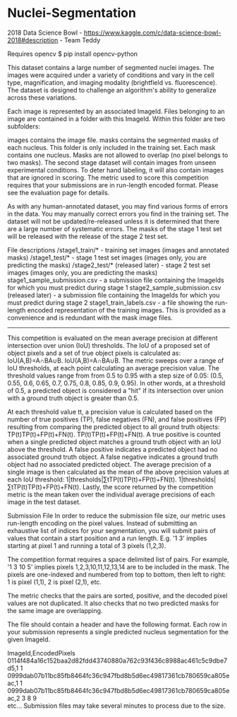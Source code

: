# Nuclei-Segmentation
2018 Data Science Bowl - https://www.kaggle.com/c/data-science-bowl-2018#description - Team Teddy

Requires opencv 
$ pip install opencv-python


This dataset contains a large number of segmented nuclei images. The images were acquired under a variety of conditions and vary in the cell type, magnification, and imaging modality (brightfield vs. fluorescence). The dataset is designed to challenge an algorithm's ability to generalize across these variations.

Each image is represented by an associated ImageId. Files belonging to an image are contained in a folder with this ImageId. Within this folder are two subfolders:

images contains the image file.
masks contains the segmented masks of each nucleus. This folder is only included in the training set. Each mask contains one nucleus. Masks are not allowed to overlap (no pixel belongs to two masks).
The second stage dataset will contain images from unseen experimental conditions. To deter hand labeling, it will also contain images that are ignored in scoring. The metric used to score this competition requires that your submissions are in run-length encoded format. Please see the evaluation page for details.

As with any human-annotated dataset, you may find various forms of errors in the data. You may manually correct errors you find in the training set. The dataset will not be updated/re-released unless it is determined that there are a large number of systematic errors. The masks of the stage 1 test set will be released with the release of the stage 2 test set.

File descriptions
/stage1_train/* - training set images (images and annotated masks)
/stage1_test/* - stage 1 test set images (images only, you are predicting the masks)
/stage2_test/* (released later) - stage 2 test set images (images only, you are predicting the masks)
stage1_sample_submission.csv - a submission file containing the ImageIds for which you must predict during stage 1
stage2_sample_submission.csv (released later) - a submission file containing the ImageIds for which you must predict during stage 2
stage1_train_labels.csv - a file showing the run-length encoded representation of the training images. This is provided as a convenience and is redundant with the mask image files. 


----------------


This competition is evaluated on the mean average precision at different intersection over union (IoU) thresholds. The IoU of a proposed set of object pixels and a set of true object pixels is calculated as:
IoU(A,B)=A∩BA∪B.
IoU(A,B)=A∩BA∪B.
The metric sweeps over a range of IoU thresholds, at each point calculating an average precision value. The threshold values range from from 0.5 to 0.95 with a step size of 0.05: (0.5, 0.55, 0.6, 0.65, 0.7, 0.75, 0.8, 0.85, 0.9, 0.95). In other words, at a threshold of 0.5, a predicted object is considered a "hit" if its intersection over union with a ground truth object is greater than 0.5.

At each threshold value tt, a precision value is calculated based on the number of true positives (TP), false negatives (FN), and false positives (FP) resulting from comparing the predicted object to all ground truth objects:
TP(t)TP(t)+FP(t)+FN(t).
TP(t)TP(t)+FP(t)+FN(t).
A true positive is counted when a single predicted object matches a ground truth object with an IoU above the threshold. A false positive indicates a predicted object had no associated ground truth object. A false negative indicates a ground truth object had no associated predicted object. The average precision of a single image is then calculated as the mean of the above precision values at each IoU threshold:
1|thresholds|∑tTP(t)TP(t)+FP(t)+FN(t).
1|thresholds|∑tTP(t)TP(t)+FP(t)+FN(t).
Lastly, the score returned by the competition metric is the mean taken over the individual average precisions of each image in the test dataset.

Submission File
In order to reduce the submission file size, our metric uses run-length encoding on the pixel values. Instead of submitting an exhaustive list of indices for your segmentation, you will submit pairs of values that contain a start position and a run length. E.g. '1 3' implies starting at pixel 1 and running a total of 3 pixels (1,2,3).

The competition format requires a space delimited list of pairs. For example, '1 3 10 5' implies pixels 1,2,3,10,11,12,13,14 are to be included in the mask. The pixels are one-indexed and numbered from top to bottom, then left to right: 1 is pixel (1,1), 2 is pixel (2,1), etc.

The metric checks that the pairs are sorted, positive, and the decoded pixel values are not duplicated. It also checks that no two predicted masks for the same image are overlapping.

The file should contain a header and have the following format. Each row in your submission represents a single predicted nucleus segmentation for the given ImageId.

ImageId,EncodedPixels  
0114f484a16c152baa2d82fdd43740880a762c93f436c8988ac461c5c9dbe7d5,1 1  
0999dab07b11bc85fb8464fc36c947fbd8b5d6ec49817361cb780659ca805eac,1 1  
0999dab07b11bc85fb8464fc36c947fbd8b5d6ec49817361cb780659ca805eac,2 3 8 9  
etc...
Submission files may take several minutes to process due to the size.